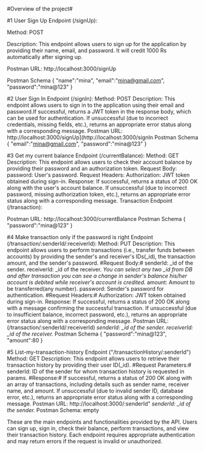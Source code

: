 #Overview of the project#

#1 User Sign Up Endpoint (/signUp):

Method: POST

Description: 
This endpoint allows users to sign up for the application by providing their name, email, and password. It will credit 1000 Rs automatically after signing up.

Postman URL: http://localhost:3000/signUp

Postman Schema
{
    "name":"mina",
    "email":"mina@gmail.com",
    "password":"mina@123"
}



#2 User Sign In Endpoint (/signIn):
Method: POST
Description: 
This endpoint allows users to sign in to the application using their email and password.If successful, returns a JWT token in the response body, which can be used for authentication.
If unsuccessful (due to incorrect credentials, missing fields, etc.), returns an appropriate error status along with a corresponding message.
Postman URL: http://localhost:3000/signUp](http://localhost:3000/signIn
Postman Schema
{
    "email":"mina@gmail.com",
    "password":"mina@123"
}



#3 Get my current balance Endpoint (/currentBalance): 
Method: GET
Description: 
This endpoint allows users to check their account balance by providing their password and an authorization token.
Request Body:
password: User's password.
Request Headers:
Authorization: JWT token obtained during sign-in.
Response:
If successful, returns a status of 200 OK along with the user's account balance.
If unsuccessful (due to incorrect password, missing authorization token, etc.), returns an appropriate error status along with a corresponding message.
Transaction Endpoint (/transaction):

Postman URL: http://localhost:3000/currentBalance
Postman Schema
{
    "password":"mina@123"
}


#4 Make transaction only if the password is right Endpoint (/transaction/:senderId/:receiverId): 
Method: PUT
Description: 
This endpoint allows users to perform transactions (i.e., transfer funds between accounts) by providing the sender's and receiver's IDs(_id), the transaction amount, and the sender's password.
#Request Body:#
senderId: _id of the sender. 
receiverId: _id of the receiver.
*You can select any two _id from DB and after transaction you can see a change in sender's balance his/her account is debited while receiver's account is credited.*
amount: Amount to be transferred(any number).
password: Sender's password for authentication.
#Request Headers:#
Authorization: JWT token obtained during sign-in.
Response:
If successful, returns a status of 200 OK along with a message confirming the successful transaction.
If unsuccessful (due to insufficient balance, incorrect password, etc.), returns an appropriate error status along with a corresponding message.
Postman URL:  (/transaction/:senderId/:receiverId)
*senderId: _id of the sender.* 
*receiverId: _id of the receiver.*
Postman Schema
{
      "password":"mina@123",
     "amount":80
}


#5 List-my-transaction-history Endpoint ("/transactionHistory/:senderId")
Method: GET
Description: This endpoint allows users to retrieve their transaction history by providing their user ID(_id).
#Request Parameters:#
senderId: ID of the sender for whom transaction history is requested in params.
#Response:#
If successful, returns a status of 200 OK along with an array of transactions, including details such as sender name, receiver name, and amount.
If unsuccessful (due to invalid sender ID, database error, etc.), returns an appropriate error status along with a corresponding message.
Postman URL: http://localhost:3000/:senderId"
*senderId: _id of the sender.* 
Postman Schema: empty


These are the main endpoints and functionalities provided by the API. Users can sign up, sign in, check their balance, perform transactions, and view their transaction history. Each endpoint requires appropriate authentication and may return errors if the request is invalid or unauthorized.
